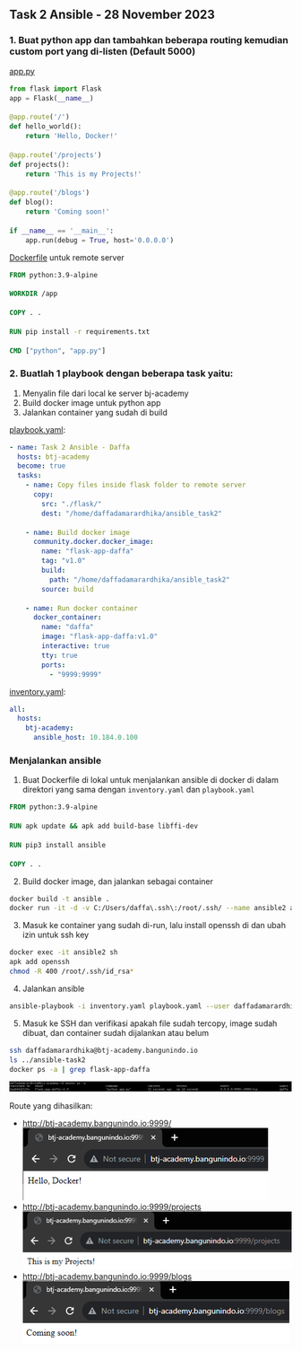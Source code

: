 ## Task 2 Ansible - 28 November 2023

### 1. Buat python app dan tambahkan beberapa routing kemudian custom port yang di-listen (Default 5000)
[app.py](flask/app.py)
```python
from flask import Flask
app = Flask(__name__)

@app.route('/')
def hello_world():
    return 'Hello, Docker!'

@app.route('/projects')
def projects():
    return 'This is my Projects!'

@app.route('/blogs')
def blog():
    return 'Coming soon!'

if __name__ == '__main__':
    app.run(debug = True, host='0.0.0.0')
```

[Dockerfile](flask/Dockerfile) untuk remote server

```dockerfile
FROM python:3.9-alpine

WORKDIR /app

COPY . .

RUN pip install -r requirements.txt

CMD ["python", "app.py"]
```
### 2. Buatlah 1 playbook dengan beberapa task yaitu:
1. Menyalin file dari local ke server bj-academy
2. Build docker image untuk python app
3. Jalankan container yang sudah di build

[playbook.yaml](playbook.yaml):
```yaml
- name: Task 2 Ansible - Daffa
  hosts: btj-academy
  become: true
  tasks:
    - name: Copy files inside flask folder to remote server
      copy:
        src: "./flask/"
        dest: "/home/daffadamarardhika/ansible_task2"

    - name: Build docker image
      community.docker.docker_image:
        name: "flask-app-daffa"
        tag: "v1.0"
        build:
          path: "/home/daffadamarardhika/ansible_task2"
        source: build

    - name: Run docker container
      docker_container:
        name: "daffa"
        image: "flask-app-daffa:v1.0"
        interactive: true
        tty: true
        ports:
          - "9999:9999"
```
[inventory.yaml](inventory.yaml):
```yaml
all:
  hosts:
    btj-academy:
      ansible_host: 10.184.0.100
```


### Menjalankan ansible
1. Buat Dockerfile di lokal untuk menjalankan ansible di docker di dalam direktori yang sama dengan `inventory.yaml` dan `playbook.yaml`
```dockerfile
FROM python:3.9-alpine

RUN apk update && apk add build-base libffi-dev

RUN pip3 install ansible

COPY . .
```
2. Build docker image, dan jalankan sebagai container
```bash
docker build -t ansible .
docker run -it -d -v C:/Users/daffa\.ssh\:/root/.ssh/ --name ansible2 ansible-2
```
3. Masuk ke container yang sudah di-run, lalu install openssh di dan ubah izin untuk ssh key
```bash
docker exec -it ansible2 sh
apk add openssh
chmod -R 400 /root/.ssh/id_rsa*
```
4. Jalankan ansible
```bash
ansible-playbook -i inventory.yaml playbook.yaml --user daffadamarardhika
```
5. Masuk ke SSH dan verifikasi apakah file sudah tercopy, image sudah dibuat, dan container sudah dijalankan atau belum
```bash
ssh daffadamarardhika@btj-academy.bangunindo.io
ls ../ansible-task2
docker ps -a | grep flask-app-daffa
```
![container_works](photos/container_works.png)

Route yang dihasilkan:
- http://btj-academy.bangunindo.io:9999/ \
![index_route](photos/index_route.png) 
- http://btj-academy.bangunindo.io:9999/projects \
![projects_route](photos/projects_route.png)
- http://btj-academy.bangunindo.io:9999/blogs \
![blogs_route](photos/blogs_route.png)